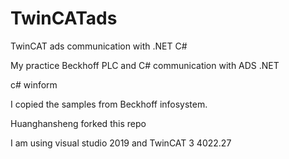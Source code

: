 # TwinCATads
TwinCAT ads communication with .NET C#

My practice Beckhoff PLC and C# communication with ADS .NET

c# winform 

I copied the samples from Beckhoff infosystem.

Huanghansheng forked this repo 

I am using visual studio 2019 and TwinCAT 3 4022.27

